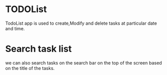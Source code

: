 # TODOList

TodoList app is used to create,Modify and delete tasks at particular date and time.

# Search task list
we can also search tasks on the search bar on the top of the screen based on the title of the tasks.

